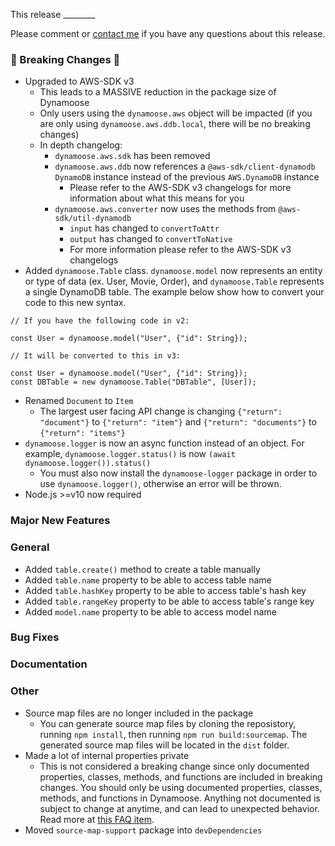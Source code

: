 This release ________

Please comment or [contact me](https://charlie.fish/contact) if you have any questions about this release.

### 🚨 Breaking Changes 🚨

- Upgraded to AWS-SDK v3
	- This leads to a MASSIVE reduction in the package size of Dynamoose
	- Only users using the `dynamoose.aws` object will be impacted (if you are only using `dynamoose.aws.ddb.local`, there will be no breaking changes)
	- In depth changelog:
		- `dynamoose.aws.sdk` has been removed
		- `dynamoose.aws.ddb` now references a `@aws-sdk/client-dynamodb` `DynamoDB` instance instead of the previous `AWS.DynamoDB` instance
			- Please refer to the AWS-SDK v3 changelogs for more information about what this means for you
		- `dynamoose.aws.converter` now uses the methods from `@aws-sdk/util-dynamodb`
			- `input` has changed to `convertToAttr`
			- `output` has changed to `convertToNative`
			- For more information please refer to the AWS-SDK v3 changelogs
- Added `dynamoose.Table` class. `dynamoose.model` now represents an entity or type of data (ex. User, Movie, Order), and `dynamoose.Table` represents a single DynamoDB table. The example below show how to convert your code to this new syntax.
```
// If you have the following code in v2:

const User = dynamoose.model("User", {"id": String});

// It will be converted to this in v3:

const User = dynamoose.model("User", {"id": String});
const DBTable = new dynamoose.Table("DBTable", [User]);
```
- Renamed `Document` to `Item`
	- The largest user facing API change is changing `{"return": "document"}` to `{"return": "item"}` and `{"return": "documents"}` to `{"return": "items"}`
- `dynamoose.logger` is now an async function instead of an object. For example, `dynamoose.logger.status()` is now `(await dynamoose.logger()).status()`
	- You must also now install the `dynamoose-logger` package in order to use `dynamoose.logger()`, otherwise an error will be thrown.
- Node.js >=v10 now required

### Major New Features

### General

- Added `table.create()` method to create a table manually
- Added `table.name` property to be able to access table name
- Added `table.hashKey` property to be able to access table's hash key
- Added `table.rangeKey` property to be able to access table's range key
- Added `model.name` property to be able to access model name

### Bug Fixes

### Documentation

### Other

- Source map files are no longer included in the package
	- You can generate source map files by cloning the reposistory, running `npm install`, then running `npm run build:sourcemap`. The generated source map files will be located in the `dist` folder.
- Made a lot of internal properties private
	- This is not considered a breaking change since only documented properties, classes, methods, and functions are included in breaking changes. You should only be using documented properties, classes, methods, and functions in Dynamoose. Anything not documented is subject to change at anytime, and can lead to unexpected behavior. Read more at [this FAQ item](https://dynamoosejs.com/other/FAQ#can-i-use-an-undocumented-property-class-method-or-function-in-dynamoose).
- Moved `source-map-support` package into `devDependencies`
